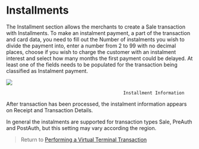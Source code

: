 
# Installments

The Installment section allows the merchants to create a Sale transaction with Installments. To make an instalment payment, a part of the transaction and card data, you need to fill out the 
Number of instalments you wish to divide the payment into, enter a number from 2 to 99 with no decimal places, choose if you wish to charge the customer with an instalment interest and select 
how many months the first payment could be delayed. At least one of the fields needs to be populated for the transaction being classified as Instalment payment.

![](/api/hosted-image/IPGNA/assets/images/instalments.jpg)

												Installment Information			

After transaction has been processed, the instalment information appears on Receipt and Transaction Details.  

In general the instalments are supported for transaction types Sale, PreAuth and PostAuth, but this setting may vary according the region.

> Return to [Performing a Virtual Terminal Transaction](?path=docs/additionalInfo/VirtualTerminal.md)

